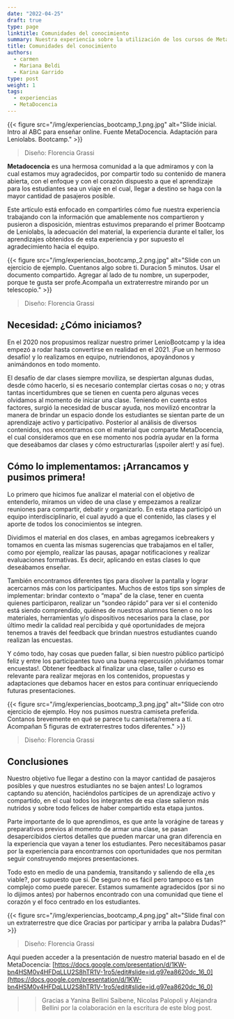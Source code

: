 ```yaml
---
date: "2022-04-25"
draft: true
type: page
linktitle: Comunidades del conocimiento 
summary: Nuestra experiencia sobre la utilización de los cursos de MetaDocencia en el Bootcamp de Leniolabs.
title: Comunidades del conocimiento 
authors: 
  - carmen
  - Mariana Beldi
  - Karina Garrido
type: post
weight: 1
tags: 
  - experiencias
  - MetaDocencia 
---
```


{{< figure src="/img/experiencias_bootcamp_1.png.jpg"  alt="Slide inicial. Intro al ABC para enseñar online. Fuente MetaDocencia. Adaptación para Leniolabs. Bootcamp." >}}
> Diseño: Florencia Grassi


__Metadocencia__ es una hermosa comunidad a la que admiramos y con la cual estamos muy agradecidos, por compartir todo su contenido de manera abierta, con el enfoque y con el corazón dispuesto a que el aprendizaje para los estudiantes sea un viaje en el cual, llegar a destino se haga con la mayor cantidad de pasajeros posible.

Este artículo está enfocado en compartirles cómo fue nuestra experiencia trabajando con la información que amablemente nos compartieron y pusieron a disposición, mientras estuvimos preparando el primer Bootcamp de Leniolabs, la adecuación del material, la experiencia durante el taller, los aprendizajes obtenidos de esta experiencia y por supuesto el agradecimiento hacia el equipo.


{{< figure src="/img/experiencias_bootcamp_2.png.jpg"  alt="Slide con un ejercicio de ejemplo. Cuentanos algo sobre ti. Duracion 5 minutos. Usar el documento compartido. Agregar al lado de tu nombre, un superpoder, porque te gusta ser profe.Acompaña un extraterrestre mirando por un telescopio." >}}
> Diseño: Florencia Grassi

## 	Necesidad: ¿Cómo iniciamos?

En el 2020 nos propusimos realizar nuestro primer LenioBootcamp y la idea empezó a rodar hasta convertirse en realidad en el 2021. ¡Fue un hermoso desafío! y lo realizamos en equipo, nutriendonos, apoyándonos y animándonos en todo momento.

El desafío de dar clases siempre moviliza, se despiertan algunas dudas, desde cómo hacerlo, si es necesario contemplar ciertas cosas o no; y otras tantas incertidumbres que se tienen en cuenta pero algunas veces olvidamos al momento de iniciar una clase. Teniendo en cuenta estos factores, surgió la necesidad de buscar ayuda, nos movilizó encontrar la manera de  brindar un espacio donde los estudiantes se sientan parte de un aprendizaje activo y participativo. Posterior al análisis de diversos contenidos, nos encontramos con el material que comparte MetaDocencia, el cual consideramos que en ese momento nos podría ayudar en la forma que deseábamos dar clases y cómo estructurarlas (¡spoiler alert! y así fue).  


##	Cómo lo implementamos: ¡Arrancamos y pusimos primera! 

Lo primero que hicimos fue analizar el material con el objetivo de entenderlo, miramos un video de una clase y empezamos a realizar reuniones para compartir, debatir y organizarlo. En esta etapa participó un equipo interdisciplinario, el cual ayudó a que el contenido, las clases y el aporte de todos los  conocimientos se integren.

Dividimos el material en dos clases, en ambas agregamos icebreakers y tomamos en cuenta las mismas sugerencias que trabajamos en el taller, como por ejemplo, realizar las pausas, apagar notificaciones y realizar evaluaciones formativas. Es decir, aplicando en estas clases lo que deseábamos enseñar.

También encontramos diferentes tips para disolver la pantalla y lograr acercarnos más con los participantes. Muchos de estos tips son simples de implementar: brindar contexto o “mapa” de la clase, tener en cuenta quienes participaron, realizar un “sondeo rápido” para ver si el contenido está siendo comprendido, quiénes de nuestros alumnos tienen o no los materiales, herramientas y/o dispositivos necesarios para la clase, por último medir la calidad real percibida y qué oportunidades de mejora tenemos a través del feedback que brindan nuestros estudiantes cuando realizan las encuestas. 

Y cómo todo, hay cosas que pueden fallar, si bien nuestro público participó feliz y entre los participantes tuvo una buena repercusión ¡olvidamos tomar encuestas!. Obtener feedback al finalizar una clase, taller o curso es relevante para realizar mejoras en los contenidos, propuestas y adaptaciones que debamos hacer en estos para continuar enriqueciendo futuras presentaciones. 

{{< figure src="/img/experiencias_bootcamp_3.png.jpg"  alt="Slide con otro ejercicio de ejemplo. Hoy nos pusimos nuestra camiseta preferida. Contanos brevemente en qué se parece tu camiseta/remera a tí. Acompañan 5 figuras de extraterrestres todos diferentes." >}}
> Diseño: Florencia Grassi

##	Conclusiones

Nuestro objetivo fue llegar a destino con la mayor cantidad de pasajeros posibles y que nuestros estudiantes no se bajen antes! Lo logramos captando su atención, haciéndolos partícipes de un aprendizaje activo y compartido, en el cual todos los integrantes de esa clase salieron más nutridos y sobre todo felices de haber compartido esta etapa juntos. 

Parte importante de lo que aprendimos, es que ante la vorágine de tareas y preparativos previos al momento de armar una clase, se pasan desapercibidos ciertos detalles que pueden marcar una gran diferencia en la experiencia que vayan a tener los estudiantes. Pero necesitábamos pasar por la experiencia para encontrarnos con oportunidades que nos permitan seguir construyendo mejores presentaciones.
 
Todo esto en medio de una pandemia, transitando y saliendo de ella ¿es viable?, por supuesto que sí. De seguro no es fácil pero tampoco es tan complejo como puede parecer. Estamos sumamente agradecidos (por si no lo dijimos antes) por habernos encontrado con una comunidad que tiene el corazón y el foco centrado en los estudiantes. 

{{< figure src="/img/experiencias_bootcamp_4.png.jpg"  alt="Slide final con un extraterrestre que dice Gracias por participar y arriba la palabra Dudas?" >}}
> Diseño: Florencia Grassi

Aqui pueden acceder a la presentación de nuestro material basado en el de MetaDocencia: [https://docs.google.com/presentation/d/1KW-bn4HSM0v4HFDqLLU2S8hTR1V-1ro5/edit#slide=id.g97ea8620dc_16_0](https://docs.google.com/presentation/d/1KW-bn4HSM0v4HFDqLLU2S8hTR1V-1ro5/edit#slide=id.g97ea8620dc_16_0)


>> Gracias a Yanina Bellini Saibene, Nicolas Palopoli y Alejandra Bellini por la colaboración en la escritura de este blog post.